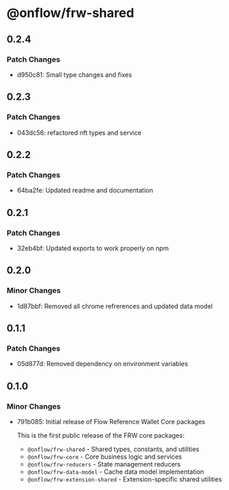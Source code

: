 # @onflow/frw-shared

## 0.2.4

### Patch Changes

- d950c81: Small type changes and fixes

## 0.2.3

### Patch Changes

- 043dc56: refactored nft types and service

## 0.2.2

### Patch Changes

- 64ba2fe: Updated readme and documentation

## 0.2.1

### Patch Changes

- 32eb4bf: Updated exports to work properly on npm

## 0.2.0

### Minor Changes

- 1d87bbf: Removed all chrome refrerences and updated data model

## 0.1.1

### Patch Changes

- 05d877d: Removed dependency on environment variables

## 0.1.0

### Minor Changes

- 791b085: Initial release of Flow Reference Wallet Core packages

  This is the first public release of the FRW core packages:
  - `@onflow/frw-shared` - Shared types, constants, and utilities
  - `@onflow/frw-core` - Core business logic and services
  - `@onflow/frw-reducers` - State management reducers
  - `@onflow/frw-data-model` - Cache data model implementation
  - `@onflow/frw-extension-shared` - Extension-specific shared utilities
